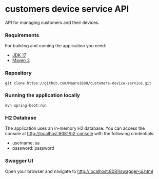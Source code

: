 # customers device service API

API for managing customers and their devices.

### Requirements
For building and running the application you need:

- [JDK 17](https://docs.aws.amazon.com/corretto/latest/corretto-17-ug/downloads-list.html)
- [Maven 3](https://maven.apache.org)

### Repository

```shell
git clone https://github.com/Mauro2888/customers-device-service.git
```

### Running the application locally
```shell
mvn spring-boot:run
```

### H2 Database
The application uses an in-memory H2 database. 
You can access the console at [http://localhost:8081/h2-console](http://localhost:8081/h2-console) 
with the following credentials:
 - username: sa
 - password: password


### Swagger UI
Open your browser and navigate to [http://localhost:8081/swagger-ui.html](http://localhost:8081/swagger-ui.html)
